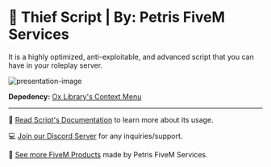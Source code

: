 # 👤 Thief Script | By: Petris FiveM Services

It is a highly optimized, anti-exploitable, and advanced script that you can have in your roleplay server.

![presentation-image](https://github.com/PetrisGR/FiveM-Thief/assets/121623120/6eedcb68-7e2c-4404-9b3d-13796eec2bd5)


**Depedency:** [Ox Library's Context Menu](https://forum.cfx.re/t/free-ox-library-ui-and-common-code/4853434)

---

📄 [Read Script's Documentation](https://petrisservices.gitbook.io/docs/scripts/) to learn more about its usage.

💻 [Join our Discord Server](https://discord.gg/x4487hW9FC) for any inquiries/support.

🏪 [See more FiveM Products](https://petrisservices.tebex.io/) made by Petris FiveM Services.
